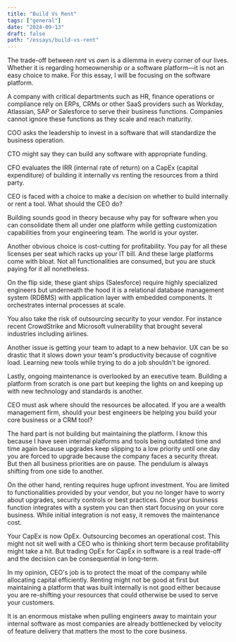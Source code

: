 ```yaml
---
title: "Build Vs Rent"
tags: ["general"]
date: "2024-09-13"
draft: false
path: "/essays/build-vs-rent"
---
```


The trade-off between *rent* vs *own* is a dilemma in every corner of our lives. Whether it is regarding homeownership or a software platform—it is not an easy choice to make. For this essay, I will be focusing on the software platform.

A company with critical departments such as HR, finance operations or compliance rely on ERPs, CRMs or other SaaS providers such as Workday, Atlassian, SAP or Salesforce to serve their business functions. Companies cannot ignore these functions as they scale and reach maturity.

COO asks the leadership to invest in a software that will standardize the business operation. 

CTO might say they can build any software with appropriate funding.

CFO evaluates the IRR (internal rate of return) on a CapEx (capital expenditure) of building it internally vs renting the resources from a third party. 

CEO is faced with a choice to make a decision on whether to build internally or rent a tool. What should the CEO do?

Building sounds good in theory because why pay for software when you can consolidate them all under one platform while getting customization capabilities from your engineering team. The world is your oyster.

Another obvious choice is cost-cutting for profitability. You pay for all these licenses per seat which racks up your IT bill.  And these large platforms come with bloat. Not all functionalities are consumed, but you are stuck paying for it all nonetheless.

On the flip side, these giant ships (Salesforce) require highly specialized engineers but underneath the hood it is a relational database management system (RDBMS) with application layer with embedded components. It orchestrates internal processes at scale.

You also take the risk of outsourcing security to your vendor. For instance recent CrowdStrike and Microsoft vulnerability that brought several industries including airlines.

Another issue is getting your team to adapt to a new behavior. UX can be so drastic that it slows down your team's productivity because of cognitive load. Learning new tools while trying to do a job shouldn't be ignored.

Lastly, ongoing maintenance is overlooked by an executive team. Building a platform from scratch is one part but keeping the lights on and keeping up with new technology and standards is another. 

CEO must ask where should the resources be allocated. If you are a wealth management firm, should your best engineers be helping you build your core business or a CRM tool? 

The hard part is not building but maintaining the platform. I know this because I have seen internal platforms and tools being outdated time and time again because upgrades keep slipping to a low priority until one day you are forced to upgrade because the company faces a security threat. But then all business priorities are on pause. The pendulum is always shifting from one side to another.

On the other hand, renting requires huge upfront investment. You are limited to functionalities provided by your vendor, but you no longer have to worry about upgrades, security controls or best practices. Once your business function integrates with a system you can then start focusing on your core business. While initial integration is not easy, it removes the maintenance cost.

Your CapEx is now OpEx. Outsourcing becomes an operational cost. This might not sit well with a CEO who is thinking short term because profitability might take a hit. But trading OpEx for CapEx in software is a real trade-off and the decision can be consequential in long-term.

In my opinion, CEO's job is to protect the moat of the company while allocating capital efficiently. Renting might not be good at first but maintaining a platform that was built internally is not good either because you are re-shifting your resources that could otherwise be used to serve your customers.

It is an enormous mistake when pulling engineers away to maintain your internal software as most companies are already bottlenecked by velocity of feature delivery that matters the most to the core business.